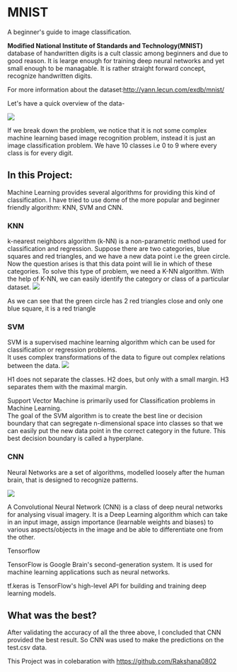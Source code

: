 # MNIST
A beginner's guide to image classification.

<b> Modified National Institute of Standards and Technology(MNIST) </b> database of handwritten digits is a cult classic among beginners and due to good reason. It is learge enough for training deep neural networks and yet small enough to be managable. It is rather straight forward concept, recognize handwritten digits.

For more information about the dataset:http://yann.lecun.com/exdb/mnist/

Let's have a quick overview of the data- <br>

<img src='https://upload.wikimedia.org/wikipedia/commons/2/27/MnistExamples.png'>


If we break down the problem, we notice that it is not some complex machine learning based image recognition problem, instead it is just an image classification problem. We have 10 classes i.e 0 to 9 where every class is for every digit. 
<h2> In this Project: </h2>
Machine Learning provides several algorithms for providing this kind of classification. I have tried to use dome of the more popular and beginner friendly algorithm: KNN, SVM and CNN.


<h3> <a url= 'https://scikit-learn.org/stable/modules/generated/sklearn.neighbors.KNeighborsClassifier.html'>KNN</a> </h3>
k-nearest neighbors algorithm (k-NN) is a non-parametric method used for classification and regression. 
Suppose there are two categories, blue squares and red triangles, and we have a new data point i.e the green circle. Now the question arises is that this data point will lie in which of these categories. To solve this type of problem, we need a K-NN algorithm. With the help of K-NN, we can easily identify the category or class of a particular dataset.

<img src='https://upload.wikimedia.org/wikipedia/commons/thumb/e/e7/KnnClassification.svg/440px-KnnClassification.svg.png'>

As we can see that the green circle has 2 red triangles close and only one blue square, it is a red triangle

<h3><a url='https://scikit-learn.org/stable/modules/svm.html'> SVM</a></h3>
SVM is a supervised machine learning algorithm which can be used for classification or regression problems. <br>It uses complex transformations of the data to figure out complex relations between the data. 

<img src='https://upload.wikimedia.org/wikipedia/commons/thumb/b/b5/Svm_separating_hyperplanes_%28SVG%29.svg/440px-Svm_separating_hyperplanes_%28SVG%29.svg.png'>

H1 does not separate the classes. H2 does, but only with a small margin. H3 separates them with the maximal margin.

Support Vector Machine is primarily used for Classification problems in Machine Learning. <br>The goal of the SVM algorithm is to create the best line or decision boundary that can segregate n-dimensional space into classes so that we can easily put the new data point in the correct category in the future. This best decision boundary is called a hyperplane.
<h3> CNN</h3>

Neural Networks are a set of algorithms, modelled loosely after the human brain, that is designed to recognize patterns.<br>

<img src='https://upload.wikimedia.org/wikipedia/commons/thumb/6/63/Typical_cnn.png/790px-Typical_cnn.png'>



A Convolutional Neural Network (CNN) is a class of deep neural networks for analysing visual imagery. It is a Deep Learning algorithm which can take in an input image, assign importance (learnable weights and biases) to various aspects/objects in the image and be able to differentiate one from the other. 

<a url='https://www.tensorflow.org/tutorials/images/cnn'> Tensorflow</a>

TensorFlow is Google Brain's second-generation system. It is used for machine learning applications such as neural networks.

<a url ='https://www.tensorflow.org/guide/keras'>tf.keras</a> is TensorFlow's high-level API for building and training deep learning models.

<h2>What was the best?</h2>
After validating the accuracy of all the three above, I concluded that CNN provided the best result. So CNN was used to make the predictions on the test.csv data.

This Project was in colebaration with https://github.com/Rakshana0802
